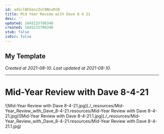 ```yaml
---
id: a4SclBh5onzZsC9NnxMJ0
title: Mid Year Review with Dave 8 4 21
desc: ''
updated: 1645225706340
created: 1645225706340
stub: false
isDir: false
---
```

My Template
---

_Created at 2021-08-10._
_Last updated at 2021-08-10._




---

# Mid-Year Review with Dave 8-4-21


![Mid-Year Review with Dave 8-4-21.jpg](./_resources/Mid-Year_Review_with_Dave_8-4-21.resources/Mid-Year Review with Dave 8-4-21.jpg)![Mid-Year Review with Dave 8-4-21.1.jpg](./_resources/Mid-Year_Review_with_Dave_8-4-21.resources/Mid-Year Review with Dave 8-4-21.1.jpg)

